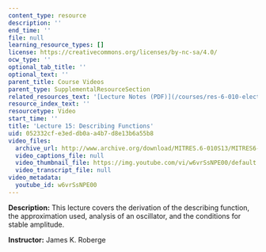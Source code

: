 ```yaml
---
content_type: resource
description: ''
end_time: ''
file: null
learning_resource_types: []
license: https://creativecommons.org/licenses/by-nc-sa/4.0/
ocw_type: ''
optional_tab_title: ''
optional_text: ''
parent_title: Course Videos
parent_type: SupplementalResourceSection
related_resources_text: '[Lecture Notes (PDF)](/courses/res-6-010-electronic-feedback-systems-spring-2013/resources/mitres_6-010s13_lec15)'
resource_index_text: ''
resourcetype: Video
start_time: ''
title: 'Lecture 15: Describing Functions'
uid: 052332cf-e3ed-db0a-a4b7-d8e13b6a55b8
video_files:
  archive_url: http://www.archive.org/download/MITRES.6-010S13/MITRES6-010S13_lec15_300k.mp4
  video_captions_file: null
  video_thumbnail_file: https://img.youtube.com/vi/w6vrSsNPE00/default.jpg
  video_transcript_file: null
video_metadata:
  youtube_id: w6vrSsNPE00
---
```


**Description:** This lecture covers the derivation of the describing function, the approximation used, analysis of an oscillator, and the conditions for stable amplitude.

**Instructor:** James K. Roberge

